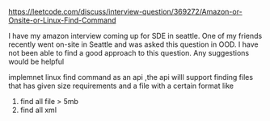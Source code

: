 https://leetcode.com/discuss/interview-question/369272/Amazon-or-Onsite-or-Linux-Find-Command

I have my amazon interview coming up for SDE in seattle. One of my friends recently went on-site in Seattle and was asked this question in OOD. I have not been able to find a good approach to this question. Any suggestions would be helpful


implemnet linux find command as an api ,the api willl support finding files that has given size requirements and a file with a certain format like

1. find all file > 5mb
2. find all xml

